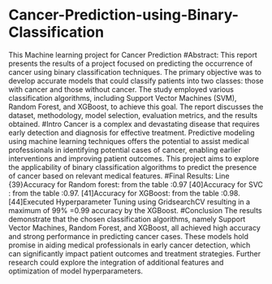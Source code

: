 # Cancer-Prediction-using-Binary-Classification
This Machine learning project for Cancer Prediction
#Abstract: 
This report presents the results of a project focused on predicting the occurrence of cancer using binary classification techniques. The primary objective was to develop accurate models that could classify patients into two classes: those with cancer and those without cancer. The study employed various classification algorithms, including Support Vector Machines (SVM), Random Forest, and XGBoost, to achieve this goal. The report discusses the dataset, methodology, model selection, evaluation metrics, and the results obtained.
#Intro
Cancer is a complex and devastating disease that requires early detection and diagnosis for effective treatment. Predictive modeling using machine learning techniques offers the potential to assist medical professionals in identifying potential cases of cancer, enabling earlier interventions and improving patient outcomes. This project aims to explore the applicability of binary classification algorithms to predict the presence of cancer based on relevant medical features.
#Final Results:
Line {39}Accuracy for Random forest: from the table :0.97
[40]Accuracy for SVC : from the table :0.97.
[41]Accuracy for XGBoost: from the table :0.98.
[44]Executed Hyperparameter Tuning using GridsearchCV resulting in a maximum of 99% =0.99 accuracy by the XGBoost.
#Conclusion
The results demonstrate that the chosen classification algorithms, namely Support Vector Machines, Random Forest, and XGBoost, all achieved high accuracy and strong performance in predicting cancer cases. These models hold promise in aiding medical professionals in early cancer detection, which can significantly impact patient outcomes and treatment strategies. Further research could explore the integration of additional features and optimization of model hyperparameters.

